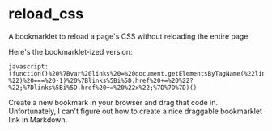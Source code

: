 reload_css
==========

A bookmarklet to reload a page's CSS without reloading the entire page.

Here's the bookmarklet-ized version:

    javascript:(function()%20%7Bvar%20links%20=%20document.getElementsByTagName(%22link%22);for%20(var%20i%20=%200;%20i%20%3C%20links.length;%20i++)%20%7Bif%20(links%5Bi%5D.rel%20===%20%22stylesheet%22)%20%7Bif%20(links%5Bi%5D.href.indexOf(%22?%22)%20===%20-1)%20%7Blinks%5Bi%5D.href%20+=%20%22?%22;%7Dlinks%5Bi%5D.href%20+=%20%22x%22;%7D%7D%7D)()

Create a new bookmark in your browser and drag that code in. Unfortunately, I can't figure
out how to create a nice draggable bookmarklet link in Markdown.